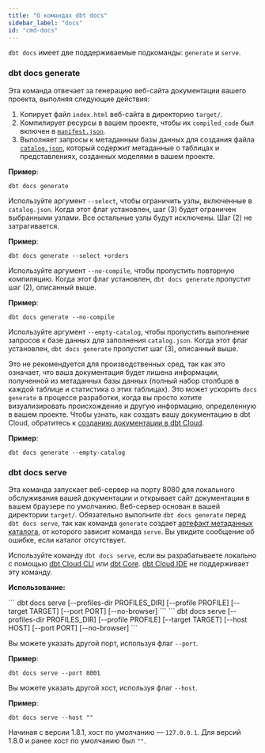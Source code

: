 ```yaml
---
title: "О командах dbt docs"
sidebar_label: "docs"
id: "cmd-docs"
---
```


`dbt docs` имеет две поддерживаемые подкоманды: `generate` и `serve`.

### dbt docs generate

Эта команда отвечает за генерацию веб-сайта документации вашего проекта, выполняя следующие действия:

1. Копирует файл `index.html` веб-сайта в директорию `target/`.
2. Компилирует ресурсы в вашем проекте, чтобы их `compiled_code` был включен в [`manifest.json`](/reference/artifacts/manifest-json).
3. Выполняет запросы к метаданным базы данных для создания файла [`catalog.json`](/reference/artifacts/catalog-json), который содержит метаданные о таблицах и <Term id="view">представлениях</Term>, созданных моделями в вашем проекте.

**Пример**:

```
dbt docs generate
```

Используйте аргумент `--select`, чтобы ограничить узлы, включенные в `catalog.json`. Когда этот флаг установлен, шаг (3) будет ограничен выбранными узлами. Все остальные узлы будут исключены. Шаг (2) не затрагивается.

**Пример**:

```shell
dbt docs generate --select +orders
```

Используйте аргумент `--no-compile`, чтобы пропустить повторную компиляцию. Когда этот флаг установлен, `dbt docs generate` пропустит шаг (2), описанный выше.

**Пример**:

```
dbt docs generate --no-compile
```

Используйте аргумент `--empty-catalog`, чтобы пропустить выполнение запросов к базе данных для заполнения `catalog.json`. Когда этот флаг установлен, `dbt docs generate` пропустит шаг (3), описанный выше.

Это не рекомендуется для производственных сред, так как это означает, что ваша документация будет лишена информации, полученной из метаданных базы данных (полный набор столбцов в каждой таблице и статистика о этих таблицах). Это может ускорить `docs generate` в процессе разработки, когда вы просто хотите визуализировать происхождение и другую информацию, определенную в вашем проекте. Чтобы узнать, как создать вашу документацию в dbt Cloud, обратитесь к [созданию документации в dbt Cloud](/docs/collaborate/build-and-view-your-docs).

**Пример**:

```
dbt docs generate --empty-catalog
```

### dbt docs serve

Эта команда запускает веб-сервер на порту 8080 для локального обслуживания вашей документации и открывает сайт документации в вашем браузере по умолчанию. Веб-сервер основан в вашей директории `target/`. Обязательно выполните `dbt docs generate` перед `dbt docs serve`, так как команда `generate` создает [артефакт метаданных каталога](/reference/artifacts/catalog-json), от которого зависит команда `serve`. Вы увидите сообщение об ошибке, если каталог отсутствует.

Используйте команду `dbt docs serve`, если вы разрабатываете локально с помощью [dbt Cloud CLI](/docs/cloud/cloud-cli-installation) или [dbt Core](/docs/core/installation-overview). [dbt Cloud IDE](/docs/cloud/dbt-cloud-ide/develop-in-the-cloud) не поддерживает эту команду.

**Использование:**

<VersionBlock lastVersion="1.8.1">
```
dbt docs serve [--profiles-dir PROFILES_DIR]
               [--profile PROFILE] [--target TARGET]
               [--port PORT]
               [--no-browser]
```
</VersionBlock>
<VersionBlock firstVersion="1.8.2">
```
dbt docs serve [--profiles-dir PROFILES_DIR]
               [--profile PROFILE] [--target TARGET]
               [--host HOST]
               [--port PORT]
               [--no-browser]
```
</VersionBlock>

Вы можете указать другой порт, используя флаг `--port`.

**Пример**:

```
dbt docs serve --port 8001
```

<VersionBlock firstVersion="1.8.2">

Вы можете указать другой хост, используя флаг `--host`.

**Пример**:

```shell
dbt docs serve --host ""
```

Начиная с версии 1.8.1, хост по умолчанию — `127.0.0.1`. Для версий 1.8.0 и ранее хост по умолчанию был `""`.
</VersionBlock>